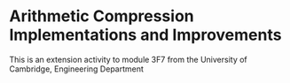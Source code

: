 # Arithmetic Compression Implementations and Improvements 

This is an extension activity to module 3F7 from the University of Cambridge, Engineering Department

